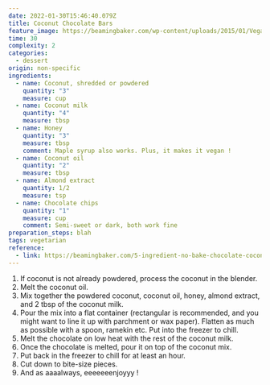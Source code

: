 ```yaml
---
date: 2022-01-30T15:46:40.079Z
title: Coconut Chocolate Bars
feature_image: https://beamingbaker.com/wp-content/uploads/2015/01/Vegan-Coconut-Bars-%E2%80%93-Coconut-Chocolate-Bars-1.jpg
time: 30
complexity: 2
categories:
  - dessert
origin: non-specific
ingredients:
  - name: Coconut, shredded or powdered
    quantity: "3"
    measure: cup
  - name: Coconut milk
    quantity: "4"
    measure: tbsp
  - name: Honey
    quantity: "3"
    measure: tbsp
    comment: Maple syrup also works. Plus, it makes it vegan !
  - name: Coconut oil
    quantity: "2"
    measure: tbsp
  - name: Almond extract
    quantity: 1/2
    measure: tsp
  - name: Chocolate chips
    quantity: "1"
    measure: cup
    comment: Semi-sweet or dark, both work fine
preparation_steps: blah
tags: vegetarian
reference:
  - link: https://beamingbaker.com/5-ingredient-no-bake-chocolate-coconut-bars-paleo-vegan-gluten-free-dairy-free/
---
```

1. If coconut is not already powdered, process the coconut in the blender.
2. Melt the coconut oil.
3. Mix together the powdered coconut, coconut oil, honey, almond extract, and 2 tbsp of the coconut milk.
4. Pour the mix into a flat container (rectangular is recommended, and you might want to line it up with parchment or wax paper). Flatten as much as possible with a spoon, ramekin etc. Put into the freezer to chill.
5. Melt the chocolate on low heat with the rest of the coconut milk.
6. Once the chocolate is melted, pour it on top of the coconut mix.
7. Put back in the freezer to chill for at least an hour.
8. Cut down to bite-size pieces.
9. And as aaaalways, eeeeeeenjoyyy !
